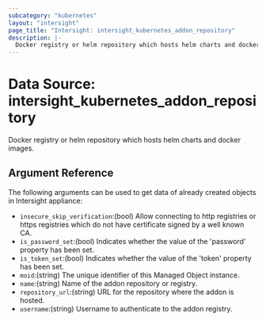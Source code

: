 ```yaml
---
subcategory: "kubernetes"
layout: "intersight"
page_title: "Intersight: intersight_kubernetes_addon_repository"
description: |-
  Docker registry or helm repository which hosts helm charts and docker images.
---
```


# Data Source: intersight_kubernetes_addon_repository
Docker registry or helm repository which hosts helm charts and docker images.
## Argument Reference
The following arguments can be used to get data of already created objects in Intersight appliance:
* `insecure_skip_verification`:(bool) Allow connecting to http registries or https registries which do not have certificate signed by a well known CA. 
* `is_password_set`:(bool) Indicates whether the value of the 'password' property has been set. 
* `is_token_set`:(bool) Indicates whether the value of the 'token' property has been set. 
* `moid`:(string) The unique identifier of this Managed Object instance. 
* `name`:(string) Name of the addon repository or registry. 
* `repository_url`:(string) URL for the repository where the addon is hosted. 
* `username`:(string) Username to authenticate to the addon registry. 
